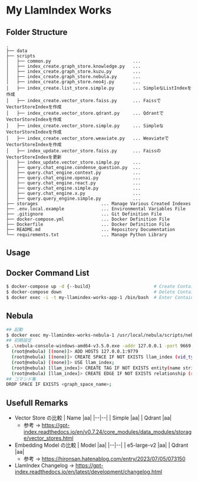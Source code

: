 # My LlamIndex Works

## Folder Structure

```
.
├── data
├── scripts
│   ├── common.py                               ... 
│   ├── index_create.graph_store.knowledge.py   ... 
│   ├── index_create.graph_store.kuzu.py        ... 
│   ├── index_create.graph_store.nebula.py      ... 
│   ├── index_create.graph_store.neo4j.py       ... 
│   ├── index_create.list_store.simple.py       ... SimpleなListIndexを作成
│   ├── index_create.vector_store.faiss.py      ... FaissでVectorStoreIndexを作成
│   ├── index_create.vector_store.qdrant.py     ... QdrantでVectorStoreIndexを作成
│   ├── index_create.vector_store.simple.py     ... SimpleなVectorStoreIndexを作成
│   ├── index_create.vector_store.weaviate.py   ... WeaviateでVectorStoreIndexを作成
│   ├── index_update.vector_store.faiss.py      ... FaissのVectorStoreIndexを更新
│   ├── index_update.vector_store.simple.py     ... 
│   ├── query.chat_engine.condense_question.py  ... 
│   ├── query.chat_engine.context.py            ... 
│   ├── query.chat_engine.openai.py             ... 
│   ├── query.chat_engine.react.py              ... 
│   ├── query.chat_engine.simple.py             ... 
│   ├── query.chat_engine.x.py                  ... 
│   ├── query.query_engine.simple.py            ... 
├── storages                        ... Manage Various Created Indexes
├── .env.local.example              ... Environmental Variables File
├── .gitignore                      ... Git Definition File
├── docker-compose.yml              ... Docker Definition File
├── Dockerfile                      ... Docker Definition File
├── README.md                       ... Repository Documentation
└── requirements.txt                ... Manage Python Library
```

## Usage

## Docker Command List

```bash
$ docker-compose up -d {--build}                        # Create Container
$ docker-compose down                                   # Delete Container
$ docker exec -i -t my-llamindex-works-app-1 /bin/bash  # Enter Container
```

## Nebula

```bash
## 起動
$ docker exec my-llamindex-works-nebula-1 /usr/local/nebula/scripts/nebula.service start all
## 初期設定
$ .\nebula-console-windows-amd64-v3.5.0.exe -addr 127.0.0.1 -port 9669 -u root -p nebula      # Localからコンテナ内のNebulaに接続
  (root@nebula) [(none)]> ADD HOSTS 127.0.0.1:9779                                            # ストレージ ホストを NebulaGraph クラスターに追加
  (root@nebula) [(none)]> CREATE SPACE IF NOT EXISTS llam_index (vid_type=FIXED_STRING(500)); # スペースを作成
  (root@nebula) [(none)]> USE llam_index;                                                     # スペースを使用
  (root@nebula) [llam_index]> CREATE TAG IF NOT EXISTS entity(name string);                   # タグを作成
  (root@nebula) [llam_index]> CREATE EDGE IF NOT EXISTS relationship (relationship string);   # エッジを挿入
## コマンド集
DROP SPACE IF EXISTS <graph_space_name>;
```

## Usefull Remarks

* Vector Store の比較
  | Name |aa|
  |--|--|
  | Simple |aa|
  | Qdrant |aa|
  * 参考 -> https://gpt-index.readthedocs.io/en/v0.7.24/core_modules/data_modules/storage/vector_stores.html
* Embedding Model の比較
  | Model |aa|
  |--|--|
  | e5-large-v2 |aa|
  | Qdrant |aa|
  * 参考 -> https://hironsan.hatenablog.com/entry/2023/07/05/073150
* LlamIndex Changelog -> https://gpt-index.readthedocs.io/en/latest/development/changelog.html